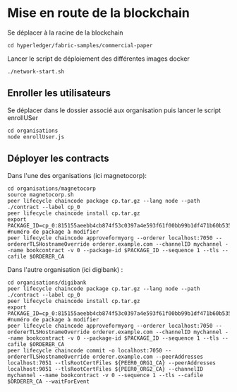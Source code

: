 # Mise en route de la blockchain

Se déplacer à la racine de la blockchain

```
cd hyperledger/fabric-samples/commercial-paper 
```
Lancer le script de déploiement des différentes images docker
```
./network-start.sh
```

Enroller les utilisateurs
-------------------------


Se déplacer dans le dossier associé aux organisation puis lancer le script enrollUSer

```
cd organisations
node enrollUser.js
```

Déployer les contracts
----------------------

Dans l'une des organisations (ici magnetocorp):
```
cd organisations/magnetocorp
source magnetocorp.sh
peer lifecycle chaincode package cp.tar.gz --lang node --path ./contract --label cp_0
peer lifecycle chaincode install cp.tar.gz
export PACKAGE_ID=cp_0:815155aeebb4cb874f53c0397a4e593f61f00bb99b1df471b60b53567e9d8c44  #numéro de package à modifier
peer lifecycle chaincode approveformyorg --orderer localhost:7050 --ordererTLSHostnameOverride orderer.example.com --channelID mychannel --name bookcontract -v 0 --package-id $PACKAGE_ID --sequence 1 --tls --cafile $ORDERER_CA
```
Dans l'autre organisation (ici digibank) :

```
cd organisations/digibank
peer lifecycle chaincode package cp.tar.gz --lang node --path ./contract --label cp_0
peer lifecycle chaincode install cp.tar.gz
export PACKAGE_ID=cp_0:815155aeebb4cb874f53c0397a4e593f61f00bb99b1df471b60b53567e9d8c44 #numéro de package à modifier
peer lifecycle chaincode approveformyorg --orderer localhost:7050 --ordererTLSHostnameOverride orderer.example.com --channelID mychannel --name bookcontract -v 0 --package-id $PACKAGE_ID --sequence 1 --tls --cafile $ORDERER_CA
peer lifecycle chaincode commit -o localhost:7050 --ordererTLSHostnameOverride orderer.example.com --peerAddresses localhost:7051 --tlsRootCertFiles ${PEER0_ORG1_CA} --peerAddresses localhost:9051 --tlsRootCertFiles ${PEER0_ORG2_CA} --channelID mychannel --name bookcontract -v 0 --sequence 1 --tls --cafile $ORDERER_CA --waitForEvent

```
